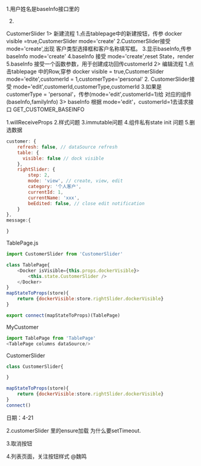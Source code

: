 1.用户姓名是baseInfo接口里的


2.
CustomerSlider
1> 新建流程
  1.点击tablepage中的新建按钮，传参 docker visible =true,CustomerSlider mode='create'
  2.CustomerSlider接受 mode='create',出现 客户类型选择框和客户名称填写框。
  3.显示baseInfo,传参baseInfo mode='create'
  4.baseInfo 接受 mode='create',reset State，render
  5.baseInfo 接受一个函数参数，用于创建成功回传customerId
2> 编辑流程
  1.点击tablepage 中的Row,穿参 docker visible = true,CustomerSlider mode='edite',customerId = 1,customerType='personal'
  2. CustomerSlider接受 mode='edit',customerId,customerType,customerId
  3.如果是customerType = 'personal'，传参(mode='edit',customerId=1)给 对应的组件(baseInfo,familyInfo)
 3> baseInfo 根据 mode='edit'，customerId=1去请求接口 GET_CUSTOMER_BASEINFO



 1.willReceiveProps
 2.样式问题
 3.immutable问题
 4.组件私有state init 问题
 5.删选数据




```javascript
customer: {
    refresh: false, // dataSource refresh
    table: {
      visible: false // dock visible
    },
    rightSlider: {
        step: 2,
        mode: 'view', // create, view, edit
        category: '个人客户',
        currentId: 1,
        currentName: 'xxx',
        beEdited: false, // close edit notification
    }
},
message:{

}
```

TablePage.js
```js
import CustomerSlider from 'CustomerSlider'

class TablePage{
    <Docker isVisible={this.props.dockerVisible}>
        <this.state.CustomerSlider />
    </Docker>
}
mapStateToProps(store){
    return {dockerVisible:store.rightSlider.dockerVisible}
}

export connect(mapStateToProps)(TablePage)
```



MyCustomer
```js
import TablePage from 'TablePage'
<TablePage columns dataSource/>
```
CustomerSlider
```js
class CustomerSlider{

}

mapStateToProps(store){
    return {dockerVisible:store.rightSlider.dockerVisible}
}
connect()
```


日期：4-21

2.customerSlider 里的ensure加载 为什么要setTimeout.

3.取消按钮

4.列表页面，关注按钮样式 @魏鸣
